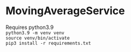 # MovingAverageService

Requires python3.9\
`python3.9 -m venv venv`\
`source venv/bin/activate`\
`pip3 install -r requirements.txt`

